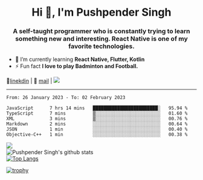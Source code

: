 <h1 align="center">Hi 👋, I'm Pushpender Singh</h1>
<h3 align="center">A self-taught programmer who is constantly trying to learn something new and interesting. React Native is one of my favorite technologies.</h3>

- 🌱 I’m currently learning **React Native, Flutter, Kotlin**
- ⚡ Fun fact **I love to play Badminton and Football.**

👔[linekdin](https://www.linkedin.com/in/pushpender-singh-240061202/) | 📧 [mail](mailto:pushpendersingh@p2devs.com) | ![](https://komarev.com/ghpvc/?username=pushpender-singh-ap&color=blue)


---

<!--START_SECTION:waka-->

```text
From: 26 January 2023 - To: 02 February 2023

JavaScript      7 hrs 14 mins   ████████████████████████░   95.94 %
TypeScript      7 mins          ▒░░░░░░░░░░░░░░░░░░░░░░░░   01.60 %
XML             3 mins          ▒░░░░░░░░░░░░░░░░░░░░░░░░   00.76 %
Markdown        2 mins          ░░░░░░░░░░░░░░░░░░░░░░░░░   00.64 %
JSON            1 min           ░░░░░░░░░░░░░░░░░░░░░░░░░   00.40 %
Objective-C++   1 min           ░░░░░░░░░░░░░░░░░░░░░░░░░   00.38 %
```

<!--END_SECTION:waka-->

<img align="left" src="https://github-readme-streak-stats.herokuapp.com/?user=pushpender-singh-ap&theme=dark" /></br>
![Pushpender Singh's github stats](https://github-readme-stats.vercel.app/api?username=pushpender-singh-ap&show_icons=true&theme=radical&count_private=true)</br>
[![Top Langs](https://github-readme-stats.vercel.app/api/top-langs/?username=pushpender-singh-ap&theme=radical)](https://github.com/pushpender-singh-ap/github-readme-stats)

[![trophy](https://github-profile-trophy.vercel.app/?username=pushpender-singh-ap&theme=radical)](https://github.com/pushpender-singh-ap/pushpender-singh-ap)
